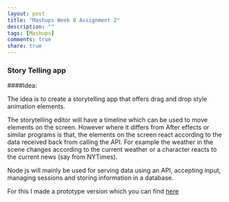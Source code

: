 ```yaml
---
layout: post
title: "Mashups Week 8 Assignment 2"
description: ""
tags: [Mashups]
comments: true  
share: true
---
```


### Story Telling app


####Idea:  

The idea is to create a storytelling app that offers drag and drop style animation elements.

The storytelling editor will have a timeline which can be used to move elements on the screen. However where it differs from After effects or similar programs is that, the elements on the screen react according to the data received back from calling the API.
For example the weather in the scene changes according to the current weather or a character reacts to the current news (say from NYTimes).

Node js will mainly be used for serving data using an API, accepting input, managing sessions and storing information in a database. 

For this I made a prototype version which you can find [here](http://adarshk.com/itp/mashups/wk8/index.html)